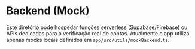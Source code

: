 # Backend (Mock)

Este diretório pode hospedar funções serverless (Supabase/Firebase) ou APIs dedicadas para a verificação real de contas. Atualmente o app utiliza apenas mocks locais definidos em `app/src/utils/mockBackend.ts`.
